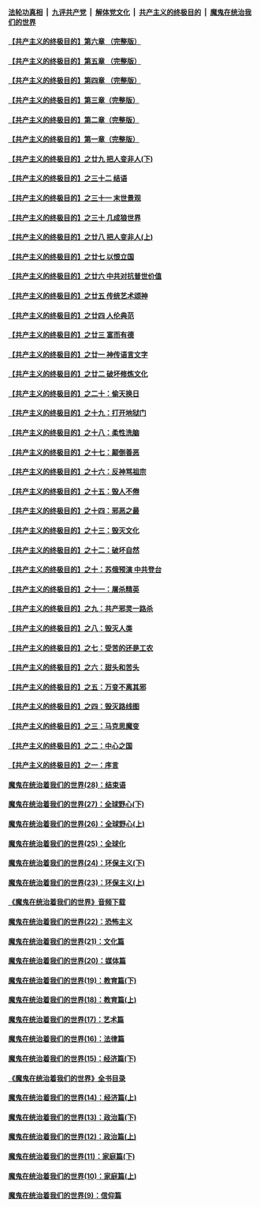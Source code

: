####  [法轮功真相](../../../../basic/blob/master/README.md?t=07011431) &nbsp;|&nbsp; [九评共产党](../../../../9ping.md/blob/master/README.md?t=07011431) &nbsp;|&nbsp; [解体党文化](../../../../jtdwh.md/blob/master/README.md?t=07011431)  &nbsp;|&nbsp; [共产主义的终极目的](../../../../gczydzjmd.md/blob/master/README.md?t=07011431) &nbsp;|&nbsp; [魔鬼在统治我们的世界](../../../../mgztzwmdsj.md/blob/master/README.md?t=07011431) 

#### [【共产主义的终极目的】第六章 （完整版）](../pages/nsc422/n11428913.md?t=07011431) 

#### [【共产主义的终极目的】第五章 （完整版）](../pages/nsc422/n11428912.md?t=07011431) 

#### [【共产主义的终极目的】第四章 （完整版）](../pages/nsc422/n11428907.md?t=07011431) 

#### [【共产主义的终极目的】第三章（完整版）](../pages/nsc422/n11428848.md?t=07011431) 

#### [【共产主义的终极目的】第二章（完整版）](../pages/nsc422/n11428831.md?t=07011431) 

#### [【共产主义的终极目的】第一章（完整版）](../pages/nsc422/n11417651.md?t=07011431) 

#### [【共产主义的终极目的】之廿九 把人变非人(下)](../pages/nsc422/n11344140.md?t=07011431) 

#### [【共产主义的终极目的】之三十二 结语](../pages/nsc422/n11360535.md?t=07011431) 

#### [【共产主义的终极目的】之三十一 末世景观](../pages/nsc422/n11351129.md?t=07011431) 

#### [【共产主义的终极目的】之三十 几成狼世界](../pages/nsc422/n11348280.md?t=07011431) 

#### [【共产主义的终极目的】之廿八 把人变非人(上)](../pages/nsc422/n11340492.md?t=07011431) 

#### [【共产主义的终极目的】之廿七 以恨立国](../pages/nsc422/n11336944.md?t=07011431) 

#### [【共产主义的终极目的】之廿六 中共对抗普世价值](../pages/nsc422/n11324785.md?t=07011431) 

#### [【共产主义的终极目的】之廿五 传统艺术颂神](../pages/nsc422/n11296396.md?t=07011431) 

#### [【共产主义的终极目的】之廿四 人伦典范](../pages/nsc422/n11296397.md?t=07011431) 

#### [【共产主义的终极目的】之廿三 富而有德](../pages/nsc422/n11283598.md?t=07011431) 

#### [【共产主义的终极目的】之廿一 神传语言文字](../pages/nsc422/n11263265.md?t=07011431) 

#### [【共产主义的终极目的】之廿二 破坏修炼文化](../pages/nsc422/n11245728.md?t=07011431) 

#### [【共产主义的终极目的】之二十：偷天换日](../pages/nsc422/n11238846.md?t=07011431) 

#### [【共产主义的终极目的】之十九：打开地狱门](../pages/nsc422/n11206376.md?t=07011431) 

#### [【共产主义的终极目的】之十八：柔性洗脑](../pages/nsc422/n11199994.md?t=07011431) 

#### [【共产主义的终极目的】之十七：颠倒善恶](../pages/nsc422/n11179782.md?t=07011431) 

#### [【共产主义的终极目的】之十六：反神骂祖宗](../pages/nsc422/n11166798.md?t=07011431) 

#### [【共产主义的终极目的】之十五：毁人不倦](../pages/nsc422/n11166792.md?t=07011431) 

#### [【共产主义的终极目的】之十四：邪恶之最](../pages/nsc422/n11150249.md?t=07011431) 

#### [【共产主义的终极目的】之十三：毁灭文化](../pages/nsc422/n11135227.md?t=07011431) 

#### [【共产主义的终极目的】之十二：破坏自然](../pages/nsc422/n11135214.md?t=07011431) 

#### [【共产主义的终极目的】之十：苏俄预演 中共登台](../pages/nsc422/n11118424.md?t=07011431) 

#### [【共产主义的终极目的】之十一：屠杀精英](../pages/nsc422/n11118442.md?t=07011431) 

#### [【共产主义的终极目的】之九：共产邪灵一路杀](../pages/nsc422/n11114139.md?t=07011431) 

#### [【共产主义的终极目的】之八：毁灭人类](../pages/nsc422/n11108503.md?t=07011431) 

#### [【共产主义的终极目的】之七：受苦的还是工农](../pages/nsc422/n11101809.md?t=07011431) 

#### [【共产主义的终极目的】之六：甜头和苦头](../pages/nsc422/n11096971.md?t=07011431) 

#### [【共产主义的终极目的】之五：万变不离其邪](../pages/nsc422/n11091285.md?t=07011431) 

#### [【共产主义的终极目的】之四：毁灭路线图](../pages/nsc422/n11086284.md?t=07011431) 

#### [【共产主义的终极目的】之三：马克思魔变](../pages/nsc422/n11061941.md?t=07011431) 

#### [【共产主义的终极目的】之二：中心之国](../pages/nsc422/n11047728.md?t=07011431) 

#### [【共产主义的终极目的】之一：序言](../pages/nsc422/n11086077.md?t=07011431) 

#### [魔鬼在统治着我们的世界(28)：结束语](../pages/nsc422/n10936246.md?t=07011431) 

#### [魔鬼在统治着我们的世界(27)：全球野心(下)](../pages/nsc422/n10928319.md?t=07011431) 

#### [魔鬼在统治着我们的世界(26)：全球野心(上)](../pages/nsc422/n10900318.md?t=07011431) 

#### [魔鬼在统治着我们的世界(25)：全球化](../pages/nsc422/n10788205.md?t=07011431) 

#### [魔鬼在统治着我们的世界(24)：环保主义(下)](../pages/nsc422/n10695307.md?t=07011431) 

#### [魔鬼在统治着我们的世界(23)：环保主义(上)](../pages/nsc422/n10688613.md?t=07011431) 

#### [《魔鬼在统治着我们的世界》音频下载](../pages/nsc422/n10635553.md?t=07011431) 

#### [魔鬼在统治着我们的世界(22)：恐怖主义](../pages/nsc422/n10614727.md?t=07011431) 

#### [魔鬼在统治着我们的世界(21)：文化篇](../pages/nsc422/n10597706.md?t=07011431) 

#### [魔鬼在统治着我们的世界(20)：媒体篇](../pages/nsc422/n10586579.md?t=07011431) 

#### [魔鬼在统治着我们的世界(19)：教育篇(下)](../pages/nsc422/n10564808.md?t=07011431) 

#### [魔鬼在统治着我们的世界(18)：教育篇(上)](../pages/nsc422/n10526970.md?t=07011431) 

#### [魔鬼在统治着我们的世界(17)：艺术篇](../pages/nsc422/n10499093.md?t=07011431) 

#### [魔鬼在统治着我们的世界(16)：法律篇](../pages/nsc422/n10485969.md?t=07011431) 

#### [魔鬼在统治着我们的世界(15)：经济篇(下)](../pages/nsc422/n10469975.md?t=07011431) 

#### [《魔鬼在统治着我们的世界》全书目录](../pages/nsc422/n10464261.md?t=07011431) 

#### [魔鬼在统治着我们的世界(14)：经济篇(上)](../pages/nsc422/n10457370.md?t=07011431) 

#### [魔鬼在统治着我们的世界(13)：政治篇(下)](../pages/nsc422/n10448270.md?t=07011431) 

#### [魔鬼在统治着我们的世界(12)：政治篇(上)](../pages/nsc422/n10444576.md?t=07011431) 

#### [魔鬼在统治着我们的世界(11)：家庭篇(下)](../pages/nsc422/n10440961.md?t=07011431) 

#### [魔鬼在统治着我们的世界(10)：家庭篇(上)](../pages/nsc422/n10435448.md?t=07011431) 

#### [魔鬼在统治着我们的世界(9)：信仰篇](../pages/nsc422/n10432159.md?t=07011431) 

